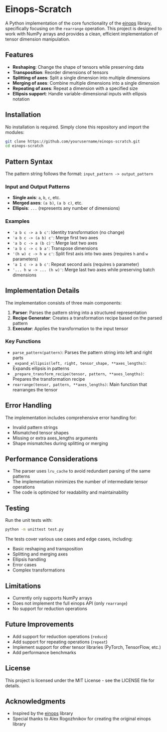 # Einops-Scratch

A Python implementation of the core functionality of the [einops](https://github.com/arogozhnikov/einops) library, specifically focusing on the `rearrange` operation. This project is designed to work with NumPy arrays and provides a clean, efficient implementation of tensor dimension manipulation.

## Features

- **Reshaping**: Change the shape of tensors while preserving data
- **Transposition**: Reorder dimensions of tensors
- **Splitting of axes**: Split a single dimension into multiple dimensions
- **Merging of axes**: Combine multiple dimensions into a single dimension
- **Repeating of axes**: Repeat a dimension with a specified size
- **Ellipsis support**: Handle variable-dimensional inputs with ellipsis notation

## Installation

No installation is required. Simply clone this repository and import the modules:

```bash
git clone https://github.com/yourusername/einops-scratch.git
cd einops-scratch
```

## Pattern Syntax

The pattern string follows the format: `input_pattern -> output_pattern`

### Input and Output Patterns

- **Single axis**: `a`, `b`, `c`, etc.
- **Merged axes**: `(a b)`, `(a b c)`, etc.
- **Ellipsis**: `...` (represents any number of dimensions)

### Examples

- `'a b c -> a b c'`: Identity transformation (no change)
- `'a b c -> (a b) c'`: Merge first two axes
- `'a b c -> a (b c)'`: Merge last two axes
- `'a b c -> c b a'`: Transpose dimensions
- `'(h w) c -> h w c'`: Split first axis into two axes (requires `h` and `w` parameters)
- `'a 1 c -> a b c'`: Repeat second axis (requires `b` parameter)
- `'... h w -> ... (h w)'`: Merge last two axes while preserving batch dimensions

## Implementation Details

The implementation consists of three main components:

1. **Parser**: Parses the pattern string into a structured representation
2. **Recipe Generator**: Creates a transformation recipe based on the parsed pattern
3. **Executor**: Applies the transformation to the input tensor

### Key Functions

- `parse_pattern(pattern)`: Parses the pattern string into left and right parts
- `_expand_ellipsis(left, right, tensor_shape, **axes_lengths)`: Expands ellipsis in patterns
- `_prepare_transform_recipe(tensor, pattern, **axes_lengths)`: Prepares the transformation recipe
- `rearrange(tensor, pattern, **axes_lengths)`: Main function that rearranges the tensor

## Error Handling

The implementation includes comprehensive error handling for:

- Invalid pattern strings
- Mismatched tensor shapes
- Missing or extra axes_lengths arguments
- Shape mismatches during splitting or merging

## Performance Considerations

- The parser uses `lru_cache` to avoid redundant parsing of the same patterns
- The implementation minimizes the number of intermediate tensor operations
- The code is optimized for readability and maintainability

## Testing

Run the unit tests with:

```bash
python -m unittest test.py
```

The tests cover various use cases and edge cases, including:

- Basic reshaping and transposition
- Splitting and merging axes
- Ellipsis handling
- Error cases
- Complex transformations

## Limitations

- Currently only supports NumPy arrays
- Does not implement the full einops API (only `rearrange`)
- No support for reduction operations

## Future Improvements

- Add support for reduction operations (`reduce`)
- Add support for repeating operations (`repeat`)
- Implement support for other tensor libraries (PyTorch, TensorFlow, etc.)
- Add performance benchmarks

## License

This project is licensed under the MIT License - see the LICENSE file for details.

## Acknowledgments

- Inspired by the [einops](https://github.com/arogozhnikov/einops) library
- Special thanks to Alex Rogozhnikov for creating the original einops library 
